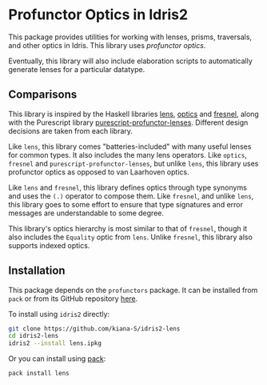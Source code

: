 # Profunctor Optics in Idris2

This package provides utilities for working with lenses, prisms, traversals,
and other optics in Idris. This library uses *profunctor optics*.

Eventually, this library will also include elaboration scripts to automatically
generate lenses for a particular datatype.

## Comparisons

This library is inspired by the Haskell libraries [lens](https://hackage.haskell.org/package/lens-5.2.2),
[optics](https://hackage.haskell.org/package/optics) and [fresnel](https://hackage.haskell.org/package/fresnel),
along with the Purescript library [purescript-profunctor-lenses](https://pursuit.purescript.org/packages/purescript-profunctor-lenses/8.0.0).
Different design decisions are taken from each library.

Like `lens`, this library comes "batteries-included" with many useful lenses for
common types. It also includes the many lens operators. Like `optics`, `fresnel`
and `purescript-profunctor-lenses`, but unlike `lens`, this library uses
profunctor optics as opposed to van Laarhoven optics.

Like `lens` and `fresnel`, this library defines optics through type synonyms and
uses the `(.)` operator to compose them. Like `fresnel`, and unlike `lens`,
this library goes to some effort to ensure that type signatures and error
messages are understandable to some degree.

This library's optics hierarchy is most similar to that of `fresnel`, though it
also includes the `Equality` optic from `lens`. Unlike `fresnel`, this library also
supports indexed optics.

## Installation

This package depends on the `profunctors` package. It can be installed from `pack`
or from its GitHub repository [here](https://github.com/kiana-S/idris2-profunctors).

To install using `idris2` directly:

``` sh
git clone https://github.com/kiana-S/idris2-lens
cd idris2-lens
idris2 --install lens.ipkg
```

Or you can install using [pack](https://github.com/stefan-hoeck/idris2-pack):

``` sh
pack install lens
```

